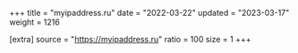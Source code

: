 +++
title = "myipaddress.ru"
date = "2022-03-22"
updated = "2023-03-17"
weight = 1216

[extra]
source = "https://myipaddress.ru"
ratio = 100
size = 1
+++
